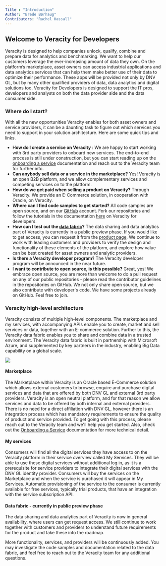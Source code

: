 ```yaml
---
Title : "Introduction"
Author: "Brede Børhaug"
Contributors: "Rachel Hassall"
---
```

## Welcome to Veracity for Developers


Veracity is designed to help companies unlock, qualify, combine and prepare data for analytics and benchmarking. We want to help our customers leverage the ever-increasing amount of data they own. 
On the platform’s marketplace, asset owners can access industrial applications and data analytics services that can help them make better use of their data to optimize their performance. These apps will be provided not only by DNV GL, but by many other qualified providers of data, data analytics and digital solutions too. Veracity for Developers is designed to support the IT pros, developers and analysts on both the data provider side and the data consumer side.

### Where do I start?
With all the new opportunities Veracity enables for both asset owners and service providers, it can be a daunting task to figure out which services you need to support in your solution architecture. Here are some quick tips and links.

- **How do I create a service on Veracity** : We are happy to start working with 3rd party providers to onboard new services. The end-to-end process is still under construction, but you can start reading up on the [onboarding a service](https://developer.veracity.com/doc/onboarding-a-service) documentation and reach out to the Veracity team for further info.
- **Can anybody sell data or a service in the marketplace?** Yes! Veracity is an open B2B platform, and we allow complementary services and competing services on to the platform. 
- **How do we get paid when selling a product on Veracity?** Through Veracity. We provide an E-Commerce solution, in cooperation with Oracle, on Veracity.
- **Where can I find code samples to get started?** All code samples are open source, and on our [GitHub](https://www.github.com/Veracity) account. Fork our repositories and follow the tutorials in the documentation [here](https://developer.veracity.com/docs) on Veracity for developers.  
- **How can I test out the [data fabric](#data-fabric-currently-in-public-preview-phase)?** The data sharing and data analytics part of Veracity is currently in a public preview phase. If you would like to get access, you can request it from the [product page](https://store.veracity.com/8ad08065-7fa8-475f-9055-83067132c022). We continue to work with leading customers and providers to verify the design and functionality of these elements of the platform, and explore how value can be best created for asset owners and analytic providers. 
- **Is there a Veracity developer program?** The Veracity developer program will be announced in the near future.
- **I want to contribute to open source, is this possible?** Great, yes! We embrace open source, you are more than welcome to do a pull request on any of our public repositories - please read the contributor guidelines in the repositories on GitHub. We not only share open source, but we also contribute with developer's code. We have some projects already on GitHub. Feel free to join.



### Veracity high-level architecture
Veracity consists of multiple high-level components. The marketplace and my services, with accompanying APIs enable you to create, market and sell services or data, together with an E-commerce solution. Further to this, the Veracity data fabric enables you to share and combine data in a trusted environment. The Veracity data fabric is built in partnership with Microsoft Azure, and supplemented by key partners in the industry, enabling Big Data capability on a global scale. 

![](https://veracityprod.blob.core.windows.net/static-documentation/developerillustration%402x.png)

#### Marketplace
The Marketplace within Veracity is an Oracle based E-Commerce solution which allows external customers to browse, enquire and purchase digital services and data that are offered by both DNV GL and external 3rd party providers. Veracity is an open neutral platform, and for that reason we allow services and data to be offered by both internal and external providers. There is no need for a direct affiliation with DNV GL, however there is an integration process which has mandatory requirements to ensure the quality of product and service provided. To get going with this process, please reach out to the Veracity team and we'll help you get started. Also, check out the [Onboarding a Service](https://developer.veracity.com/doc/onboarding-a-service) documentation for more technical detail.


#### My services
Consumers will find all the digital services they have access to on the Veracity platform in their service overview called My Services. They will be able to use these digital services without additional log in, as it is a prerequisite for service providers to integrate their digital services with the DNV GL identity provider. Consumers will buy the services on the Marketplace and when the service is purchased it will appear in My Services. Automatic provisioning of the service to the consumer is currently available for free services, typically trial products, that have an integration with the service subscription API.



#### Data fabric - currently in public preview phase
The data sharing and data analytics part of Veracity is now in general availability, where users can get request access. We still continue to work together with customers and providers to understand future requirements for the product and take these into the roadmap.

More functionality, services, and providers will be continuously added. You may investigate the code samples and documentation related to the data fabric, and feel free to reach out to the Veracity team for any additional questions. 



